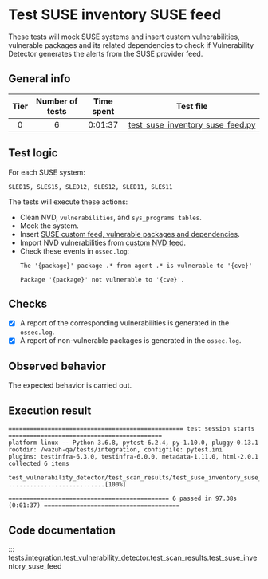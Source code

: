 # Test SUSE inventory SUSE feed

These tests will mock SUSE systems and insert custom vulnerabilities, vulnerable packages and its related dependencies to check if Vulnerability
Detector generates the alerts from the SUSE provider feed.

## General info

|Tier | Number of tests | Time spent| Test file |
|:--:|:--:|:--:|:--:|
| 0 | 6 | 0:01:37 | [test_suse_inventory_suse_feed.py](../../test_scan_results/test_suse_inventory_suse_feed.py)|

## Test logic

For each SUSE system:

```
SLED15, SLES15, SLED12, SLES12, SLED11, SLES11
```

The tests will execute these actions:
- Clean NVD, `vulnerabilities`, and `sys_programs tables`.
- Mock the system.
- Insert [SUSE custom feed, vulnerable packages and dependencies](../../test_scan_results/data/suse_vulnerabilities.json).
- Import NVD vulnerabilities from [custom NVD feed](../../test_scan_results/data/real_nvd_feed.json).
- Check these events in `ossec.log`:
  ```
  The '{package}' package .* from agent .* is vulnerable to '{cve}'
  ```
  ```
  Package '{package}' not vulnerable to '{cve}'.
  ```

## Checks

- [x] A report of the corresponding vulnerabilities is generated in the `ossec.log`.
- [x] A report of non-vulnerable packages is generated in the `ossec.log`.

## Observed behavior

The expected behavior is carried out.

## Execution result

```
================================================= test session starts ===========================================
platform linux -- Python 3.6.8, pytest-6.2.4, py-1.10.0, pluggy-0.13.1
rootdir: /wazuh-qa/tests/integration, configfile: pytest.ini
plugins: testinfra-6.3.0, testinfra-6.0.0, metadata-1.11.0, html-2.0.1
collected 6 items

test_vulnerability_detector/test_scan_results/test_suse_inventory_suse_feed.py ...........................[100%]

============================================= 6 passed in 97.38s (0:01:37) ======================================
```


## Code documentation

::: tests.integration.test_vulnerability_detector.test_scan_results.test_suse_inventory_suse_feed
